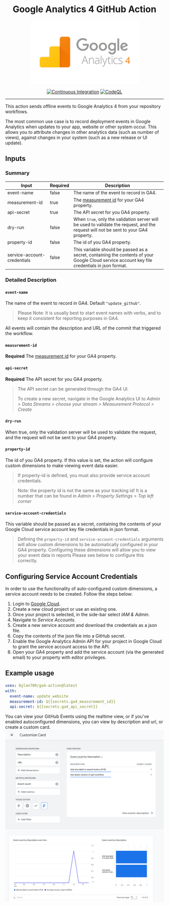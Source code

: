<div align="center">
<h1>Google Analytics 4 GitHub Action</h1>

<img alt="GA4 Logo" src="./images/GA4-logo.png" height=200>

[![Continuous Integration](https://github.com/Dylan700/ga4-action/actions/workflows/ci.yaml/badge.svg)](https://github.com/Dylan700/ga4-action/actions/workflows/ci.yaml)
[![CodeQL](https://github.com/Dylan700/ga4-action/actions/workflows/codeql-analysis.yaml/badge.svg)](https://github.com/Dylan700/ga4-action/actions/workflows/codeql-analysis.yaml)

</div>

<hr>

This action sends offline events to Google Analytics 4 from your repository workflows.

The most common use case is to record deployment events in Google Analytics when updates to your app, website or other system occur. This allows you to attribute changes in other analytics data (such as number of views), against changes in your system (such as a new release or UI update).
</div>

## Inputs

### Summary

| Input | Required | Description | 
| -- | -- | -- |
| event-name | false | The name of the event to record in GA4. |
| measurement-id | true | The [measurement id](https://support.google.com/analytics/answer/12270356?hl=en) for your GA4 property.
| api-secret | true | The API secret for you GA4 property.
| dry-run | false | When `true`, only the validation server will be used to validate the request, and the request will not be sent to your GA4 property.
| property-id | false | The id of you GA4 property. |
| service-account-credentials | false | This variable should be passed as a secret, containing the contents of your Google Cloud service account key file credentials in json format. |

### Detailed Description
#### `event-name`

The name of the event to record in GA4. Default `"update_github"`.

> Please Note: It is usually best to start event names with verbs, and to keep it consistent for reporting purposes in GA4.

All events will contain the description and URL of the commit that triggered the workflow.

#### `measurement-id`

**Required** The [measurement id](https://support.google.com/analytics/answer/12270356?hl=en) for your GA4 property.
>

#### `api-secret`

**Required** The API secret for you GA4 property.

> The API secret can be generated through the GA4 UI.
>
> To create a new secret, navigate in the Google Analytics UI to *Admin > Data Streams > choose your stream > Measurement Protocol > Create*

#### `dry-run`

When true, only the validation server will be used to validate the request, and the request will not be sent to your GA4 property.

#### `property-id`

The id of you GA4 property. If this value is set, the action will configure custom dimensions to make viewing event data easier.

> If property-id is defined, you must also provide service account credentials.

> Note: the property id is not the same as your tracking id! It is a number that can be found in *Admin > Property Settings > Top left corner*

#### `service-account-credentials`

This variable should be passed as a secret, containing the contents of your Google Cloud service account key file credentials in json format.

> Defining the `property-id` and `service-account-credentials` arguments will allow custom dimensions to be automatically configured in your GA4 property. Configuring these dimensions will allow you to view your event data in reports Please see below to configure this correctly.

## Configuring Service Account Credentials

In order to use the functionality of auto-configured custom dimensions, a service account needs to be created. Follow the steps below:

1. Login to [Google Cloud](https://console.cloud.google.com).
2. Create a new cloud project or use an existing one.
3. Once your project is selected, in the side-bar select *IAM & Admin*.
4. Navigate to *Service Accounts*.
5. Create a new service account and download the credentials as a json file.
6. Copy the contents of the json file into a GitHub secret.
7. Enable the Google Analytics Admin API for your project in Google Cloud to grant the service account access to the API.
8. Open your GA4 property and add the service account (via the generated email) to your property with editor privileges.

## Example usage

```yaml
uses: Dylan700/ga4-action@latest
with:
  event-name: update_website
  measurement-id: ${{secrets.ga4_measurement_id}}
  api-secret: ${{secrets.ga4_api_secret}}
```

You can view your GitHub Events using the realtime view, or if you've enabled autoconfigured dimensions, you can view by description and url, or create a custom card.
![custom card](./images/custom-card.png)
![event report](./images/event-report.png)